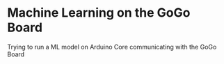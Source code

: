 # Machine Learning on the GoGo Board
Trying to run a ML model on Arduino Core communicating with the GoGo Board
